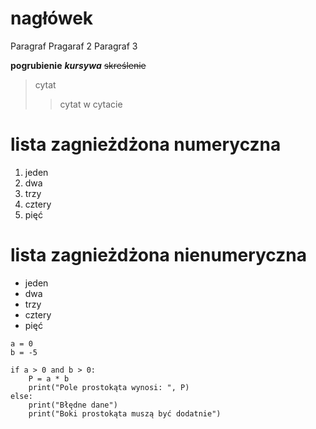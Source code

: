 # nagłówek

Paragraf
Pragaraf 2
Paragraf 3

**pogrubienie**
***kursywa***
~~skreślenie~~
>cytat
>>cytat w cytacie

# lista zagnieżdżona numeryczna

1. jeden
2. dwa
3. trzy
4. cztery
5. pięć


# lista zagnieżdżona nienumeryczna

* jeden
* dwa
* trzy
* cztery
* pięć

```
a = 0
b = -5

if a > 0 and b > 0:
    P = a * b
    print("Pole prostokąta wynosi: ", P)
else:
    print("Błędne dane")
    print("Boki prostokąta muszą być dodatnie")
```
